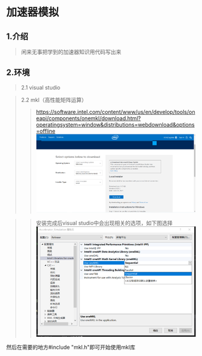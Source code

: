 # 加速器模拟

## 1.介绍

> 闲来无事把学到的加速器知识用代码写出来

## 2.环境
> 2.1 visual studio

> 2.2 mkl（高性能矩阵运算）
>>https://software.intel.com/content/www/us/en/develop/tools/oneapi/components/onemkl/download.html?operatingsystem=window&distributions=webdownload&options=offline
![Image text](https://github.com/LiarGC/Accelerator_Simulation/blob/master/image/image1.png)

>>安装完成后visual studio中会出现相关的选项，如下图选择
![Image text](https://github.com/LiarGC/Accelerator_Simulation/blob/master/image/image2.png)

然后在需要的地方#include "mkl.h"即可开始使用mkl库